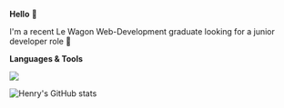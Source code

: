 **Hello** 👋 

I'm a recent Le Wagon Web-Development graduate looking for a junior developer role 🚀

**Languages & Tools** 

<p align="left">
  <a href="https://skillicons.dev">
    <img src="https://skillicons.dev/icons?i=js,html,css,ruby,rails,figma,heroku,bootstrap,git,github" />
  </a>
</p>

![Henry's GitHub stats](https://github-readme-stats.vercel.app/api?username=Hireland95&show_icons=true&theme=radical)



